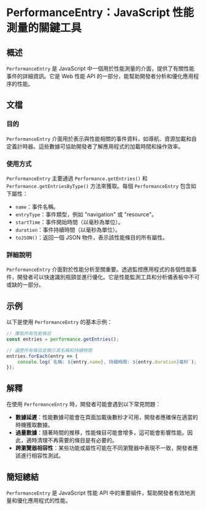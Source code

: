 <!--
Meta Description: # PerformanceEntry：JavaScript 性能測量的關鍵工具 ## 概述 `PerformanceEntry` 是 JavaScript 中一個用於性能測量的介面，提供了有關性能事件的詳細資訊。它是 Web 性能 API 的一部分，能幫助開發者分析和優化應用程序的性能。 ## 文檔...
Meta Keywords: performanceentry, javascript, performance, entry, api
-->

# PerformanceEntry：JavaScript 性能測量的關鍵工具

## 概述
`PerformanceEntry` 是 JavaScript 中一個用於性能測量的介面，提供了有關性能事件的詳細資訊。它是 Web 性能 API 的一部分，能幫助開發者分析和優化應用程序的性能。

## 文檔
### 目的
`PerformanceEntry` 介面用於表示與性能相關的事件資料，如導航、資源加載和自定義計時器。這些數據可協助開發者了解應用程式的加載時間和操作效率。

### 使用方式
`PerformanceEntry` 主要通過 `Performance.getEntries()` 和 `Performance.getEntriesByType()` 方法來獲取。每個 `PerformanceEntry` 包含如下屬性：

- `name`：事件名稱。
- `entryType`：事件類型，例如 "navigation" 或 "resource"。
- `startTime`：事件開始時間（以毫秒為單位）。
- `duration`：事件持續時間（以毫秒為單位）。
- `toJSON()`：返回一個 JSON 物件，表示該性能條目的所有屬性。

### 詳細說明
`PerformanceEntry` 介面對於性能分析至關重要。透過監控應用程式的各個性能事件，開發者可以快速識別瓶頸並進行優化。它是性能監測工具和分析儀表板中不可或缺的一部分。

## 示例
以下是使用 `PerformanceEntry` 的基本示例：

```javascript
// 獲取所有性能條目
const entries = performance.getEntries();

// 遍歷所有條目並顯示其名稱和持續時間
entries.forEach(entry => {
    console.log(`名稱: ${entry.name}, 持續時間: ${entry.duration}毫秒`);
});
```

## 解釋
在使用 `PerformanceEntry` 時，開發者可能會遇到以下常見問題：

- **數據延遲**：性能數據可能會在頁面加載後數秒才可用，開發者應確保在適當的時機獲取數據。
- **過量數據**：隨著時間的推移，性能條目可能會增多，這可能會影響性能。因此，適時清理不再需要的條目是有必要的。
- **跨瀏覽器相容性**：某些功能或屬性可能在不同瀏覽器中表現不一致，開發者應該進行相容性測試。

## 簡短總結
`PerformanceEntry` 是 JavaScript 性能 API 中的重要組件，幫助開發者有效地測量和優化應用程式的性能。